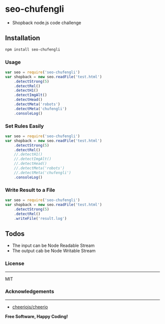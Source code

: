 # seo-chufengli

  - Shopback node.js code challenge


## Installation

```bash
npm install seo-chufengli
```

### Usage
```javascript
var seo = require('seo-chufengli')
var shopback = new seo.readFile('test.html')
    .detectStrong(5)
    .detectRel()
    .detectH1()
    .detectImgAlt()
    .detectHead()
    .detectMeta('robots')
    .detectMeta('chufengli')
    .consoleLog()
```

### Set Rules Easily
```javascript
var seo = require('seo-chufengli')
var shopback = new seo.readFile('test.html')
    .detectStrong(5)
    .detectRel()
    //.detectH1()
    //.detectImgAlt()
    //.detectHead()
    //.detectMeta('robots')
    //.detectMeta('chufengli')
    .consoleLog()
```

### Write Result to a File
```javascript
var seo = require('seo-chufengli')
var shopback = new seo.readFile('test.html')
    .detectStrong(5)
    .detectRel()
    .writeFile('result.log')
```

## Todos

 - The input can be Node Readable Stream
 - The output cab be Node Writable Stream

### License
----

MIT

### Acknowledgements
----

- [cheeriojs/cheerio](https://github.com/cheeriojs/cheerio)

**Free Software, Happy Coding!**